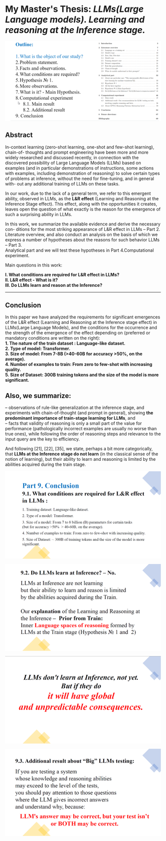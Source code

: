 # My Master's Thesis: ***LLMs(Large Language models). Learning and reasoning at the Inference stage.***

![alt text](Img/image01.png)

## Abstract  

In-context learning (zero-shot learning, one-shot and few-shot learning), chain-of-
thoughts and prompt engineering have been more and more widely researched and
discussed recently, in connection with the discovered possibility of Large Language
Models (LLMs) based on examples (and in particular demonstrations of instructions,
some actions with examples, including demonstration of reasoning) to solve certain
types of problems at inference, without the need for fine-tuning, and in general with-
out any additional training of LLMs on these tasks.  

In our work, due to the lack of a general term, we refer to this emergent ability,
observed in LLMs, as the **L&R effect** (Learning and Reasoning at the Inference
Stage effect). This effect, along with the opportunities it creates, leaves open the
question of what exactly is the reason for the emergence of such a surprising ability
in LLMs.  

In this work, we summarize the available evidence and derive the necessary con-
ditions for the most striking appearance of L&R effect in LLMs – Part 2.  
Literature overview, and also conduct an analysis on the basis of which we express a number of
hypotheses about the reasons for such behavior LLMs – Part 3.  
Analytical part and we will test these hypotheses in Part 4.Computational experiment.  
  
Main questions in this work:  
  
**I. What conditions are required for L&R effect in LLMs?**  
**II. L&R effect - What is it?**  
**III. Do LLMs learn and reason at the Inference?**  
 

---

## Conclusion

In this paper we have analyzed the requirements for significant emergences
of the L&R effect (Learning and Reasoning at the Inference stage effect)
in LLMs(Large Language Models), and the conditions for the occurrence and the
strength of the emergence of the effect depending on (preferred or mandatory
conditions are written on the right):  
**1. The nature of the train dataset : Language-like dataset.**  
**2. Type of model: Transformer.**  
**3. Size of model: From 7-8B (>40-60B for accuracy >50%, on the average).**  
**4. Number of examples to train: From zero to few-shot with increasing quality.**  
**5. Size of Dataset: 300B training tokens and the size of the model is more significant.**  

## Also, we summarize:  
– observations of rule-like generalization at the inference stage, and experiments
with chain-of-thought (and prompt in general), showing **the predominant importance of train-stage learning for LLMs**, and  
– facts that validity of reasoning is only a small part of the value for performance
(pathologically incorrect examples are usually no worse than true ones),
while following the order of reasoning steps and relevance to the input query are
the key to efficiency.  

And following [21], [22], [35], we state, perhaps a bit more categorically, that
**LLMs at the Inference stage do not learn** (in the classical sense of the notion
of learning), but their ability to learn and reasoning is limited by the abilities
acquired during the train stage.  

![alt text](Img/image02.png)

![alt text](Img/image03.png)

![alt text](Img/image04.png)

![alt text](Img/image05.png)

